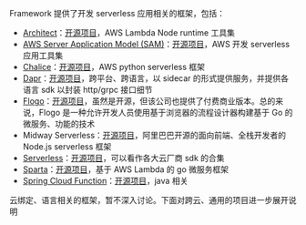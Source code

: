 Framework 提供了开发 serverless 应用相关的框架，包括：

* [Architect](https://arc.codes/)：[开源项目](https://github.com/architect/functions)，AWS Lambda Node runtime 工具集
* [AWS Server Application Model (SAM)](https://aws.amazon.com/cn/serverless/sam/)：[开源项目](https://github.com/awslabs/serverless-application-model)，AWS 开发 serverless 应用工具集
* [Chalice](https://aws.amazon.com/cn/blogs/developer/chalice-1-0-0-ga-release/)：[开源项目](https://github.com/aws/chalice)，AWS python serverless 框架
* [Dapr](https://dapr.io/)：[开源项目](https://github.com/dapr/dapr)，跨平台、跨语言，以 sidecar 的形式提供服务，并提供各语言 sdk 以封装 http/grpc 接口细节
* [Flogo](https://www.flogo.io/)：[开源项目](https://github.com/TIBCOSoftware/flogo)，虽然是开源，但该公司也提供了付费商业版本。总的来说，Flogo 是一种允许开发人员使用基于浏览器的流程设计器构建基于 Go 的微服务、功能的技术
* Midway Serverless：[开源项目](https://github.com/midwayjs/midway)，阿里巴巴开源的面向前端、全栈开发者的 Node.js serverless 框架
* [Serverless](https://www.serverless.com/cn/)：[开源项目](https://github.com/serverless/serverless)，可以看作各大云厂商 sdk 的合集
* [Sparta](https://gosparta.io/)：[开源项目](https://github.com/mweagle/Sparta)，基于 AWS Lambda 的 go 微服务框架
* [Spring Cloud Function](https://spring.io/projects/spring-cloud-function)：[开源项目](https://github.com/spring-cloud/spring-cloud-function)，java 相关

云绑定、语言相关的框架，暂不深入讨论。下面对跨云、通用的项目进一步展开说明

